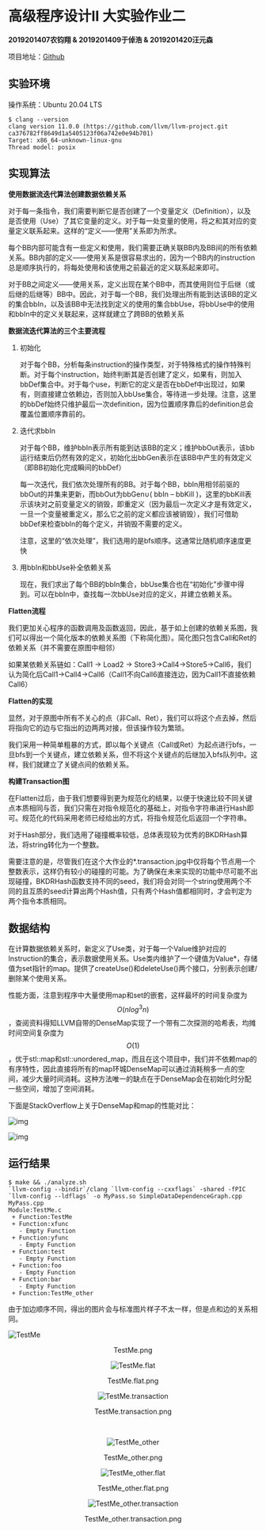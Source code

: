 # 高级程序设计II 大实验作业二

**2019201407农钧翔 & 2019201409于倬浩 & 2019201420汪元森**

项目地址：[Github](https://github.com/zhuohaoyu/TuringAdvancedProgramming19B/tree/master/Task2)

## 实验环境

操作系统：Ubuntu 20.04 LTS

```shell
$ clang --version                 
clang version 11.0.0 (https://github.com/llvm/llvm-project.git ca376782ff8649d1a5405123f06a742e0e94b701)
Target: x86_64-unknown-linux-gnu
Thread model: posix
```

## 实现算法

**使用数据流迭代算法创建数据依赖关系**

对于每一条指令，我们需要判断它是否创建了一个变量定义（Definition），以及是否使用（Use）了其它变量的定义。对于每一处变量的使用，将之和其对应的变量定义联系起来。这样的“定义——使用”关系即为所求。

每个BB内部可能含有一些定义和使用，我们需要正确关联BB内及BB间的所有依赖关系。BB内部的定义——使用关系是很容易求出的，因为一个BB内的instruction总是顺序执行的，将每处使用和该使用之前最近的定义联系起来即可。

对于BB之间定义——使用关系，定义出现在某个BB中，而其使用则位于后继（或后继的后继等）BB中。因此，对于每一个BB，我们处理出所有能到达该BB的定义的集合bbIn，以及该BB中无法找到定义的使用的集合bbUse，将bbUse中的使用和bbIn中的定义关联起来，这样就建立了跨BB的依赖关系

**数据流迭代算法的三个主要流程**

1. 初始化

    对于每个BB，分析每条instruction的操作类型，对于特殊格式的操作特殊判断。对于每个instruction，始终判断其是否创建了定义，如果有，则加入bbDef集合中。对于每个use，判断它的定义是否在bbDef中出现过，如果有，则直接建立依赖边，否则加入bbUse集合，等待进一步处理。注意，这里的bbDef始终只维护最后一次definition，因为位置顺序靠后的definition总会覆盖位置顺序靠前的。

2. 迭代求bbIn

    对于每个BB，维护bbIn表示所有能到达该BB的定义；维护bbOut表示，该bb运行结束后仍然有效的定义，初始化出bbGen表示在该BB中产生的有效定义（即BB初始化完成瞬间的bbDef）

    每一次迭代，我们依次处理所有的BB。对于每个BB，bbIn用相邻前驱的bbOut的并集来更新，而bbOut为bbGen∪( bbIn – bbKill )，这里的bbKill表示该块对之前变量定义的销毁，即重定义（因为最后一次定义才是有效定义，一旦一个变量被重定义，那么它之前的定义都应该被销毁），我们可借助bbDef来检查bbIn的每个定义，并销毁不需要的定义。

    注意，这里的“依次处理”，我们选用的是bfs顺序。这通常比随机顺序速度更快

3. 用bbIn和bbUse补全依赖关系

    现在，我们求出了每个BB的bbIn集合，bbUse集合也在“初始化”步骤中得到。可以在bbIn中，查找每一次bbUse对应的定义，并建立依赖关系。

**Flatten流程**

我们更加关心程序的函数调用及函数返回，因此，基于如上创建的依赖关系图，我们可以得出一个简化版本的依赖关系图（下称简化图）。简化图只包含Call和Ret的依赖关系（并不需要在原图中相邻）

如果某依赖关系链如：Call1 -> Load2 -> Store3->Call4->Store5->Call6，我们认为简化后Call1->Call4->Call6（Call1不向Call6直接连边，因为Call1不直接依赖Call6）

**Flatten的实现**

显然，对于原图中所有不关心的点（非Call、Ret），我们可以将这个点去掉，然后将指向它的边与它指出的边两两对接，但该操作较为繁琐。

我们采用一种简单粗暴的方式，即以每个关键点（Call或Ret）为起点进行bfs，一旦bfs到一个关键点，建立依赖关系，但不将这个关键点的后继加入bfs队列中。这样，我们就建立了关键点间的依赖关系。

**构建Transaction图**

在Flatten过后，由于我们想要得到更为规范化的结果，以便于快速比较不同关键点本质相同与否，我们只需在对指令规范化的基础上，对指令字符串进行Hash即可。规范化的代码采用老师已经给出的方式，将指令规范化后返回一个字符串。

对于Hash部分，我们选用了碰撞概率较低，总体表现较为优秀的BKDRHash算法，将string转化为一个整数。

需要注意的是，尽管我们在这个大作业的*.transaction.jpg中仅将每个节点用一个整数表示，这样仍有较小的碰撞的可能。为了确保在未来实现的功能中尽可能不出现碰撞，BKDRHash函数支持不同的seed，我们将会对同一个string使用两个不同的且互质的seed计算出两个Hash值，只有两个Hash值都相同时，才会判定为两个指令本质相同。



## 数据结构

在计算数据依赖关系时，新定义了Use类，对于每一个Value维护对应的Instruction的集合，表示数据使用关系。Use类内维护了一个键值为Value*，存储值为set指针的map。提供了createUse()和deleteUse()两个接口，分别表示创建/删除某个使用关系。

性能方面，注意到程序中大量使用map和set的嵌套，这样最坏的时间复杂度为$$O(nlog^3n)$$，查阅资料得知LLVM自带的DenseMap实现了一个带有二次探测的哈希表，均摊时间空间复杂度为$$O(1)$$，优于stl::map和stl::unordered_map，而且在这个项目中，我们并不依赖map的有序特性，因此直接将所有的map环城DenseMap可以通过消耗稍多一点的空间，减少大量时间消耗。这种方法唯一的缺点在于DenseMap会在初始化时分配一些空间，增加了空间消耗。

下面是StackOverflow上关于DenseMap和map的性能对比：

![img](README.assets/rnw9R.png)

![img](README.assets/Xn3S6.png)

## 运行结果

```shell
$ make && ./analyze.sh
`llvm-config --bindir`/clang `llvm-config --cxxflags` -shared -fPIC `llvm-config --ldflags` -o MyPass.so SimpleDataDependenceGraph.cpp MyPass.cpp 
Module:TestMe.c
 + Function:TestMe
 + Function:xfunc
   - Empty Function
 + Function:yfunc
   - Empty Function
 + Function:test
   - Empty Function
 + Function:foo
   - Empty Function
 + Function:bar
   - Empty Function
 + Function:TestMe_other
```



由于加边顺序不同，得出的图片会与标准图片样子不太一样，但是点和边的关系相同。

![TestMe](README.assets/TestMe.png"TestMe.png")

<center> TestMe.png<center/>



![TestMe.flat](README.assets/TestMe.flat.png)

<center> TestMe.flat.png<center/>



![TestMe.transaction](README.assets/TestMe.transaction.png)

<center> TestMe.transaction.png<center/>

​    

![TestMe_other](README.assets/TestMe_other.png)

<center> TestMe_other.png <center/>
    
</center>



![TestMe_other.flat](README.assets/TestMe_other.flat.png)

<center> TestMe_other.flat.png <center/>



![TestMe_other.transaction](README.assets/TestMe_other.transaction.png)

<center> TestMe_other.transaction.png <center/>

